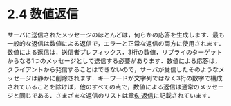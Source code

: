 # 2.4 数値返信

サーバに送信されたメッセージのほとんどは，何らかの応答を生成します．最も一般的な返信は数値による返信で，エラーと正常な返信の両方に使用されます．数値による返信は，送信者プレフィックス，3桁の数値，リプライのターゲットからなる1つのメッセージとして送信する必要があります．数値による応答は，クライアントから発信することはできないので，サーバが受信したそのようなメッセージは静かに削除されます．キーワードが文字列ではなく3桁の数字で構成されていることを除けば，他のすべての点で，数値による返信は通常のメッセージと同じである．さまざまな返信のリストは章[6. 返信](../replies/index.md)に記載されています．
